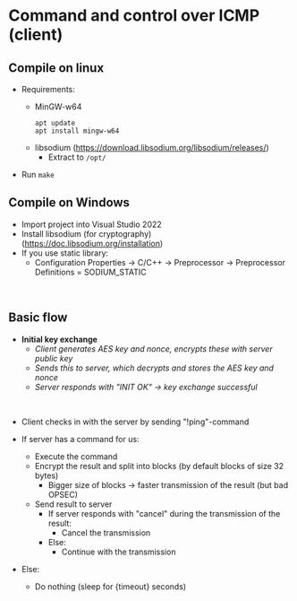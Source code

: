 # Command and control over ICMP (client)



## Compile on linux
- Requirements: 
	- MinGW-w64
		```
		apt update
		apt install mingw-w64
		```
	- libsodium (https://download.libsodium.org/libsodium/releases/)
		- Extract to `/opt/`

- Run `make`

## Compile on Windows
- Import project into Visual Studio 2022
- Install libsodium (for cryptography) (https://doc.libsodium.org/installation)
- If you use static library:
	- Configuration Properties -> C/C++ -> Preprocessor -> Preprocessor Definitions = SODIUM_STATIC

<br>

## Basic flow

- **Initial key exchange**
	- *Client generates AES key and nonce, encrypts these with server public key*
	- *Sends this to server, which decrypts and stores the AES key and nonce*
	- *Server responds with "INIT OK" -> key exchange successful*

<br>

- Client checks in with the server by sending "!ping"-command

- If server has a command for us:
	- Execute the command
	- Encrypt the result and split into blocks (by default blocks of size 32 bytes)
   		- Bigger size of blocks -> faster transmission of the result (but bad OPSEC)
	- Send result to server
    	- If server responds with "cancel" during the transmission of the result:
        	- Cancel the transmission
    	- Else:
        	- Continue with the transmission
- Else:
	- Do nothing (sleep for {timeout} seconds)

